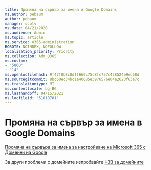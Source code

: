 ```yaml
---
title: Промяна на сървър за имена в Google Domains
ms.author: pebaum
author: pebaum
manager: scotv
ms.date: 04/21/2020
ms.audience: Admin
ms.topic: article
ms.service: o365-administration
ROBOTS: NOINDEX, NOFOLLOW
localization_priority: Priority
ms.collection: Adm_O365
ms.custom:
- "5860"
- "14"
ms.openlocfilehash: 9f47f0b8c0dff660c75c8fc757c428524e9ed68d
ms.sourcegitcommit: 8bc60ec34bc1e40685e3976576e04a2623f63a7c
ms.translationtype: MT
ms.contentlocale: bg-BG
ms.lasthandoff: 04/15/2021
ms.locfileid: "51818781"
---
```

# <a name="change-nameservers-at-google-domains"></a>Промяна на сървър за имена в Google Domains

[Промяна на сървъра за имена за настройване на Microsoft 365 с Домейни на Google](https://docs.microsoft.com/microsoft-365/admin/dns/change-nameservers-at-google-domains?view=o365-worldwide)

За други проблеми с домейните изпробвайте [ЧЗВ за домейните](https://docs.microsoft.com/microsoft-365/admin/setup/domains-faq?view=o365-worldwide)
